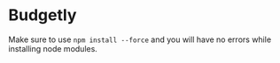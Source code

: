 # Budgetly

Make sure to use `npm install --force` and you will have no errors while installing node modules.
